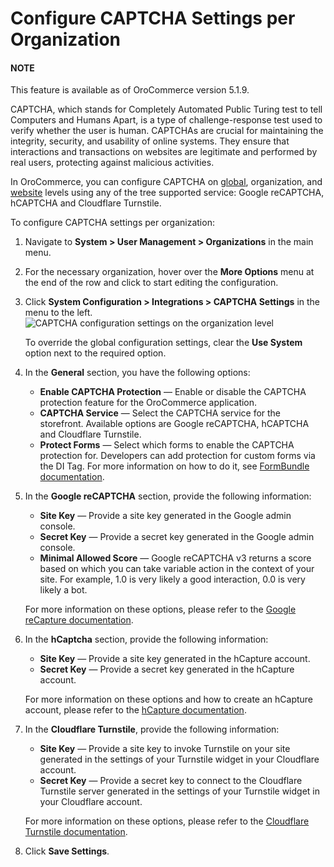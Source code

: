 <a id="organization-configuration-captcha"></a>

# Configure CAPTCHA Settings per Organization

#### NOTE
This feature is available as of OroCommerce version 5.1.9.

CAPTCHA, which stands for Completely Automated Public Turing test to tell Computers and Humans Apart, is a type of challenge-response test used to verify whether the user is human. CAPTCHAs are crucial for maintaining the integrity, security, and usability of online systems. They ensure that interactions and transactions on websites are legitimate and performed by real users, protecting against malicious activities.

In OroCommerce, you can configure CAPTCHA on [global](../../../../../configuration/system/integrations/captcha-settings.md#admin-configuration-integrations-captcha-global), organization, and [website](../../../../../websites/web-configuration/general-sys-config/integrations/website-captcha.md#website-configuration-captcha-settings) levels using any of the tree supported service: Google reCAPTCHA, hCAPTCHA and Cloudflare Turnstile.

To configure CAPTCHA settings per organization:

1. Navigate to **System > User Management > Organizations** in the main menu.
2. For the necessary organization, hover over the <i class="fa fa-ellipsis-h fa-lg" aria-hidden="true"></i> **More Options** menu at the end of the row and click <i class="fas fa-cog" aria-hidden="true"></i> to start editing the configuration.
3. Click **System Configuration > Integrations > CAPTCHA Settings** in the menu to the left.
   ![CAPTCHA configuration settings on the organization level](user/img/system/user_management/org_configuration/general/captcha-org-settings.png)

   To override the global configuration settings, clear the **Use System** option next to the required option.
4. In the **General** section, you have the following options:
   * **Enable CAPTCHA Protection** — Enable or disable the CAPTCHA protection feature for the OroCommerce application.
   * **CAPTCHA Service** — Select the CAPTCHA service for the storefront. Available options are Google reCAPTCHA, hCAPTCHA and Cloudflare Turnstile.
   * **Protect Forms** — Select which forms to enable the CAPTCHA protection for. Developers can add protection for custom forms via the DI Tag. For more information on how to do it, see [FormBundle documentation](../../../../../../../../bundles/platform/FormBundle/captcha-protection.md#bundle-docs-platform-form-bundle-captcha).
5. In the **Google reCAPTCHA** section, provide the following information:
   * **Site Key** — Provide a site key generated in the Google admin console.
   * **Secret Key** —  Provide a secret key generated in the Google admin console.
   * **Minimal Allowed Score** — Google reCAPTCHA v3 returns a score based on which you can take variable action in the context of your site. For example, 1.0 is very likely a good interaction, 0.0 is very likely a bot.

   For more information on these options, please refer to the <a href="https://developers.google.com/recaptcha/docs/v3" target="_blank">Google reCapture documentation</a>.
6. In the **hCaptcha** section, provide the following information:
   * **Site Key** — Provide a site key generated in the hCapture account.
   * **Secret Key** — Provide a secret key generated in the hCapture account.

   For more information on these options and how to create an hCapture account, please refer to the <a href="https://docs.hcaptcha.com/" target="_blank">hCapture documentation</a>.
7. In the **Cloudflare Turnstile**, provide the following information:
   * **Site Key** — Provide a site key to invoke Turnstile on your site generated in the settings of your Turnstile widget in your Cloudflare account.
   * **Secret Key** — Provide a secret key to connect to the Cloudflare Turnstile server generated in the settings of your Turnstile widget in your Cloudflare account.

   For more information on these options, please refer to the <a href="https://developers.cloudflare.com/turnstile/" target="_blank">Cloudflare Turnstile documentation</a>.
8. Click **Save Settings**.

<!-- fa-bars = fa-navicon -->
<!-- Ic Tiles is used as Set As Default in saved views, and as tiles in display layout options -->
<!-- IcPencil refers to Rename in Commerce and Inline Editing in CRM -->
<!-- Check mark in the square. -->
<!-- SortDesc is also used as drop-down arrow -->
